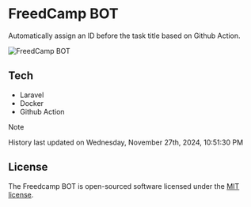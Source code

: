 # FreedCamp BOT

Automatically assign an ID before the task title based on Github Action.

![FreedCamp BOT](https://repository-images.githubusercontent.com/737932867/7d34798b-2680-471c-b089-a78a718d3d6a)

## Tech

- Laravel
- Docker
- Github Action

> [!NOTE]  
> History last updated on Wednesday, November 27th, 2024, 10:51:30 PM

## License

The Freedcamp BOT is open-sourced software licensed under the [MIT license](https://opensource.org/licenses/MIT).
